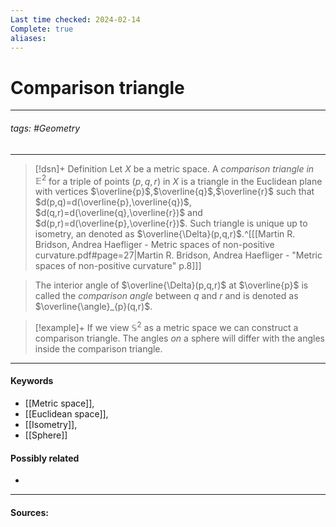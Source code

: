 ```yaml
---
Last time checked: 2024-02-14
Complete: true
aliases:
---
```

# Comparison triangle
***
###### tags: #Geometry 
***
>[!dsn]+ Definition
>Let $X$ be a metric space. A *comparison triangle in* $\mathbb{E}^{2}$ for a triple of points $(p,q,r)$ in $X$ is a triangle in the Euclidean plane with vertices $\overline{p}$,$\overline{q}$,$\overline{r}$ such that $d(p,q)=d(\overline{p},\overline{q})$, $d(q,r)=d(\overline{q},\overline{r})$ and $d(p,r)=d(\overline{p},\overline{r})$. Such triangle is unique up to isometry, an denoted as $\overline{\Delta}(p,q,r)$.^[[[Martin R. Bridson, Andrea Haefliger - Metric spaces of non-positive curvature.pdf#page=27|Martin R. Bridson, Andrea Haefliger - "Metric spaces of non-positive curvature" p.8]]]

>The interior angle of $\overline{\Delta}(p,q,r)$ at $\overline{p}$ is called the *comparison angle* between $q$ and $r$ and is denoted as $\overline{\angle}_{p}(q,r)$.

>[!example]+
>If we view $\mathbb{S}^{2}$ as a metric space we can construct a comparison triangle. The angles *on* a sphere will differ with the angles inside the comparison triangle.
***
#### Keywords
- [[Metric space]],
- [[Euclidean space]],
- [[Isometry]],
- [[Sphere]]
#### Possibly related
- 
***
#### Sources: